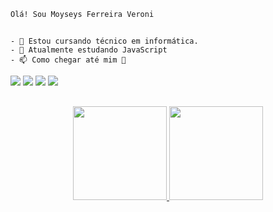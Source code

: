 ~~~
Olá! Sou Moyseys Ferreira Veroni
~~~
##
~~~
- 🔭 Estou cursando técnico em informática.
- 🌱 Atualmente estudando JavaScript
- 📫 Como chegar até mim 🔻
~~~

  <div aling="center">
       <a href="https://mail.google.com/mail/u/0/#inbox?compose=CllgCJZcQsfJNDbzBtllMdSnkBWtCRZbbbjLrkGTbdPwslzwgJKHlqCMGFMRddnkJkmbRqpwHRL" target="_blank">
   <img src="https://img.shields.io/badge/Gmail-D14836?style=for-the-badge&logo=gmail&logoColor=white" target="_blank"></a> 

   <a href="https://codepen.io/Moyza_G2RK" target="_blank">
   <img src="https://img.shields.io/badge/Codepen-000000?style=for-the-badge&logo=codepen&logoColor=white" target="_blank"></a> 

   <a href="https://www.instagram.com/moyza_g2/" target="_blank">
   <img src="https://img.shields.io/badge/-Instagram-%23E4405F?style=for-the-badge&logo=instagram&logoColor=white" target="_blank"></a>


   <a href="https://www.linkedin.com/in/moyseys-ferreira-veroni-a55611231/" target="_blank">
   <img src="https://img.shields.io/badge/-LinkedIn-%230077B5?style=for-the-badge&logo=linkedin&logoColor=white" target="_blank"></a> 
  </div>
   
 ##
  
  <div align="center">
    <a href="https://github.com/Moyseys">
    <img height="150em" src="https://github-readme-stats.vercel.app/api?username=Moyseys&show_icons=true&theme=radical&include_all_commits=true&count_private=true"/>
    <img height="150em" src="https://github-readme-stats.vercel.app/api/top-langs/?username=Moyseys&layout=compact&langs_count=7&theme=radical"/>
  </div>

##

